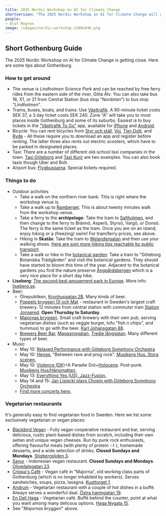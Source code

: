 ```yaml
---
title: 2025 Nordic Workshop on AI for Climate Change
shortversion: "The 2025 Nordic Workshop on AI for Climate Change will gather researchers from the Nordics. This one-day, in-person workshop, will take place in Gothenburg, Sweden, May 13th 2025. The workshop will feature a mix of keynotes, oral presentations, and posters around the topics of AI for climate change, including AI for biodiversity and the green transition. The workshop will be a meeting point for a wide range of researchers from (primarily) around the Nordic countries."
people:
- Olof Mogren
image: /images/nordic-workshop-1200x846.png
---
```


## Short Gothenburg Guide

The 2025 Nordic Workshop on AI for Climate Change is getting close. Here are some tips about Gothenburg.

### How to get around

* The venue is *Lindholmen Science Park* and can be reached by free ferry rides from the eastern side of the river, Göta Älv. You can also take bus 16, X1, or 21 from Central Station (bus stop "*Nordstan*") to bus stop "*Lindholmen*".
* Trams, buses, boats, and trains: Use [Västtrafik](https://www.vasttrafik.se/). A 90-minute ticket costs SEK 37, a 3 day ticket costs SEK 240. Zone "A" will take you to most places inside Gothenburg and some of its suburbs. Easiest is to buy tickets in the ["Västtrafik To Go"](https://www.vasttrafik.se/biljetter/mer-om-biljetter/vasttrafik-to-go/) app, available for [iPhone](https://itunes.apple.com/se/app/vasttrafik-to-go/id424903083?mt=8) and [Android](https://play.google.com/store/apps/details?id=com.vaesttrafik.vaesttrafik&hl=sv).
* Bicycle: You can rent bicycles from [Styr och ställ](https://styrochstall.se/sv/faq/), [Voi](https://www.voi.com/sv/stad/gothenburg), [Tier-Dott](https://ridedott.com/sv/), and [Ryde](https://www.ryde-technology.com/) - All these require you to download an app and register before renting. The latter three also rents out electric scooters, which have to be parked in designated places.
* Taxi: There are a number of different old-school taxi companies in the town. [Taxi Göteborg](https://www.taxigoteborg.se/) and [Taxi Kurir](https://www.taxikurir.se/goteborg) are two examples. You can also book taxis though Uber and Bolt.
* Airport bus: [Flygbussarna](https://www.flygbussarna.se/landvetter). Special tickets required.

### Things to do

* Outdoor activities
    * Take a walk on the northern river bank. This is right where the workshop venue is.
    * Take a walk up to [Ramberget](https://maps.app.goo.gl/nocffGYK2MedEqAA9). This is about twenty minutes walk from the workshop venue.
    * Take a ferry to the **archipelago**: Take the tram to [Saltholmen](https://www.vasttrafik.se/reseplanering/hallplatser/9021014005630000/), and then change to the ferry to Brännö, Asperö, Styrsö, Vargö, or Donsö. The ferry is the same ticket as the tram. Once you are on an island, enjoy hiking or a (freezing) swim! For tram/ferry prices, see above.
    * Hiking in **Skatås**: Take the tram to [Welandergatan](https://www.vasttrafik.se/reseplanering/hallplatser/9021014007370000/) and then use your walking shoes. [Here are som more hiking tips reachable by public transport](https://www.vasttrafik.se/om-vasttrafik/blogg/vandra-mellan-hallplatser/).
    * Take a walk or hike in the [botanical garden](https://www.botaniska.se/en/): Take a tram to "Göteborg Botaniska Trädgården" and visit the botanical gardens. They should have started to bloom this time of the year. Adjacent to the botanical gardens you find the nature preserve [Änggårdsbergen](https://www.botaniska.se/en/garden--glasshouses/anggardsbergen/) which is a very nice place for a short day hike.
* **Liseberg**: [The second best amusement park in Europe](https://www.mynewsdesk.com/se/liseberg/pressreleases/swedens-liseberg-is-europes-second-best-amusement-park-3204578). More info: [liseberg.se](https://liseberg.se/).
* Beer:
    * Ölrepubliken, [Kronhusgatan 2B](https://maps.app.goo.gl/bTZL4obaUodfVzmM8). Many kinds of beer.
    * [Poppels bryggeri Öl och Mat](https://www.poppels.se/olochmat/) - restaurant in Sweden's largest craft brewery. 12 minutes from central station with commuter train [Station Jonsered](https://www.vasttrafik.se/reseplanering/hallplatser/9021014013100000/). **Open Thursday to Saturday**.
    * [Majornas bryggeri](https://majornasbryggeri.se/). Small craft brewery with their own pub, serving vegetarian dishes (such as veggie burger, tofu "fish n chips", and hummus) to go with the beer. [Karl Johansgatan 88](https://maps.app.goo.gl/t7Lq9yC5BQiS7xwF6).
    * [Brewers Beer Bar](https://www.brewersbeerbar.se/), [Magasinsgatan](https://maps.app.goo.gl/62AsjtLmVELHzwWq7), [Tredje långgatan](https://maps.app.goo.gl/MJSppEgBT3gE86KC8). Many different types of beer.
* Music
    * May 10: [Relaxed Performance with Göteborg Symphony Orchestra](https://www.gso.se/en/programme/concerts/relaxed-performance-2025/)
    * May 10: [Henge.](https://open.spotify.com/artist/5R09pajxQjiwdUH6Fw4yM5) "Between rave and prog rock". [Musikens Hus. Stora scenen.](https://secure.tickster.com/sv/jxu6fuky1dr9gf9/e2akbmnv2r19zpm/products)
    * May 10: [Violence (DK)](https://open.spotify.com/artist/6JkSnrx9ySMUsKTKXe58OX)+A Paradie Dot+[Holocene](https://open.spotify.com/artist/7MQOG6piBK6wJfZ2jO9ihh). Post-punk. [Musikens Hus/Hängmattan.](https://secure.tickster.com/sv/jxu6fuky1dr9gf9/e2akbmnv2r19zpm/products)
    * May 13: [Everything Yes (US). Jazz-Fusion.](https://secure.tickster.com/sv/jxu6fuky1dr9gf9/e2akbmnv2r19zpm/products)
    * May 14 and 15: [Jan Lisiecki plays Chopin with Göteborg Symphony Orchestra](https://www.gso.se/en/programme/concerts/gso-rouvali-lisiecki/)
    * [Find more concerts here.](https://www.vastsverige.com/kulturupplevelser/musik/konserter-och-livemusik/)

### Vegetarian restaurants

It's generally easy to find vegetarian food in Sweden. Here we list some exclusively vegetarian or vegan places:
* [Blackbird Vegan](https://blackbirdvegan.se/) - Fully vegan cooperative restaurant and bar, serving delicious, rustic plant-based dishes from scratch, including their own seitan and unique vegan cheeses. Run by punk rock enthusiasts, offering flavourful meals (with plenty of protein :-) ), homemade desserts, and a wide selection of drinks. **Closed Sundays and Mondays**. [Stigbergsliden 3](https://maps.app.goo.gl/ZKX4Neef89m3qQPq6).
* [Sayur](https://www.instagram.com/sayur_warung/) - Indonesian vegan restaurant. **Closed Sundays and Mondays**.  [Olivedalsgatan 23](https://maps.app.goo.gl/Yg2WDQYDS5ZUFTqf9).
* [Crippa's Café](https://www.goteborg.com/platser/crippas-cafe) - Vegan café in "Majorna", old working class parts of Gothenburg (which is no longer inhabited by workers). Serves sandwiches, soups, pizza, lasagna. [Kusttorget 1](https://maps.app.goo.gl/YLjTNrCyfW4bKNJK8).
* [Andrum](https://www.instagram.com/andrum.veg/) - Vegetarian restaurant with a couple of hot dishes in a buffé. Always serves a wonderful daal. [Östra hamngatan 19](https://maps.app.goo.gl/qumMpuYUHpk69MXy5).
* [En Deli Haga](https://www.instagram.com/endelihaga/) - Vegetarian café. Buffé behind the counter, point at what you want among many delicous options. [Haga Nygata 15](https://maps.app.goo.gl/XYuumHHQ2eWWqwfm6).
* See "*Majornas bryggeri*" above.


